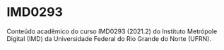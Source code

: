 # IMD0293
Conteúdo acadêmico do curso IMD0293 (2021.2) do Instituto Metrópole Digital (IMD) da Universidade Federal do Rio Grande do Norte (UFRN).
